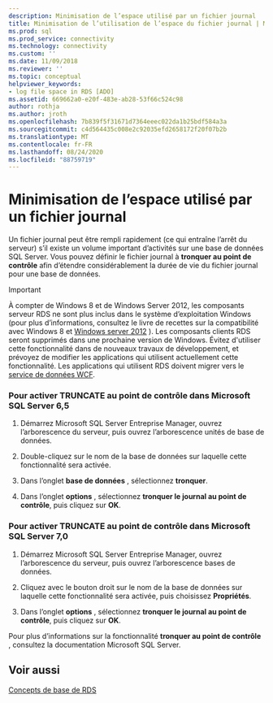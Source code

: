 ```yaml
---
description: Minimisation de l’espace utilisé par un fichier journal
title: Minimisation de l’utilisation de l’espace du fichier journal | Microsoft Docs
ms.prod: sql
ms.prod_service: connectivity
ms.technology: connectivity
ms.custom: ''
ms.date: 11/09/2018
ms.reviewer: ''
ms.topic: conceptual
helpviewer_keywords:
- log file space in RDS [ADO]
ms.assetid: 669662a0-e20f-483e-ab28-53f66c524c98
author: rothja
ms.author: jroth
ms.openlocfilehash: 7b839f5f31671d7364eeec022da1b25bdf584a3a
ms.sourcegitcommit: c4d564435c008e2c92035efd2658172f20f07b2b
ms.translationtype: MT
ms.contentlocale: fr-FR
ms.lasthandoff: 08/24/2020
ms.locfileid: "88759719"
---
```

# <a name="minimizing-log-file-space-usage"></a>Minimisation de l’espace utilisé par un fichier journal
Un fichier journal peut être rempli rapidement (ce qui entraîne l’arrêt du serveur) s’il existe un volume important d’activités sur une base de données SQL Server. Vous pouvez définir le fichier journal à **tronquer au point de contrôle** afin d’étendre considérablement la durée de vie du fichier journal pour une base de données.  
  
> [!IMPORTANT]
>  À compter de Windows 8 et de Windows Server 2012, les composants serveur RDS ne sont plus inclus dans le système d’exploitation Windows (pour plus d’informations, consultez le livre de recettes sur la compatibilité avec Windows 8 et [Windows server 2012](https://www.microsoft.com/download/details.aspx?id=27416) ). Les composants clients RDS seront supprimés dans une prochaine version de Windows. Évitez d'utiliser cette fonctionnalité dans de nouveaux travaux de développement, et prévoyez de modifier les applications qui utilisent actuellement cette fonctionnalité. Les applications qui utilisent RDS doivent migrer vers le [service de données WCF](https://go.microsoft.com/fwlink/?LinkId=199565).  
  
### <a name="to-enable-truncate-on-checkpoint-in-microsoft-sql-server-65"></a>Pour activer TRUNCATE au point de contrôle dans Microsoft SQL Server 6,5  
  
1.  Démarrez Microsoft SQL Server Entreprise Manager, ouvrez l’arborescence du serveur, puis ouvrez l’arborescence unités de base de données.  
  
2.  Double-cliquez sur le nom de la base de données sur laquelle cette fonctionnalité sera activée.  
  
3.  Dans l’onglet **base de données** , sélectionnez **tronquer**.  
  
4.  Dans l’onglet **options** , sélectionnez **tronquer le journal au point de contrôle**, puis cliquez sur **OK**.  
  
### <a name="to-enable-truncate-on-checkpoint-in-microsoft-sql-server-70"></a>Pour activer TRUNCATE au point de contrôle dans Microsoft SQL Server 7,0  
  
1.  Démarrez Microsoft SQL Server Entreprise Manager, ouvrez l’arborescence du serveur, puis ouvrez l’arborescence bases de données.  
  
2.  Cliquez avec le bouton droit sur le nom de la base de données sur laquelle cette fonctionnalité sera activée, puis choisissez **Propriétés**.  
  
3.  Dans l’onglet **options** , sélectionnez **tronquer le journal au point de contrôle**, puis cliquez sur **OK**.  
  
 Pour plus d’informations sur la fonctionnalité **tronquer au point de contrôle** , consultez la documentation Microsoft SQL Server.  
  
## <a name="see-also"></a>Voir aussi  
 [Concepts de base de RDS](./rds-fundamentals.md)